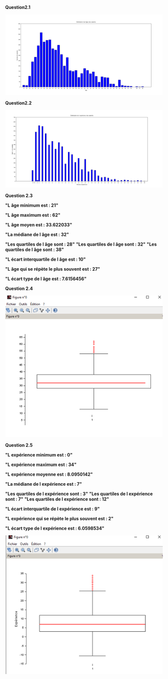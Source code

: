 **Question2.1**


<img src="./img/2.1.PNG"></div>



**Question2.2**

<img src="./img/2.2.PNG"></div>


**Question 2.3**


  **"L âge minimum est : 21"**


 **"L âge maximum est : 62"**


  **"L âge moyen est : 33.622033"**


  **"La médiane de l âge est : 32"**

  **"Les quartiles de l âge sont : 28"**
  **"Les quartiles de l âge sont : 32"**
  **"Les quartiles de l âge sont : 38"**


  **"L écart interquartile de l âge est : 10"**


  **"L âge qui se répète le plus souvent est : 27"**


  **"L écart type de l âge est : 7.6156456"**



  **Question 2.4**

<img src="./img/2.3.PNG"></div>

  **Question 2.5**


  **"L expérience minimum est : 0"**


  **"L expérience maximum est : 34"**


  **"L expérience moyenne est : 8.0950142"**


 **"La médiane de l expérience est : 7"**


  **"Les quartiles de l expérience sont : 3"**
  **"Les quartiles de l expérience sont : 7"**
  **"Les quartiles de l expérience sont : 12"**


  **"L écart interquartile de l expérience est : 9"**

  **"L expérience qui se répète le plus souvent est : 2"**

  **"L écart type de l expérience est : 6.0598534"**


<img src="./img/2.5.PNG"></div>
